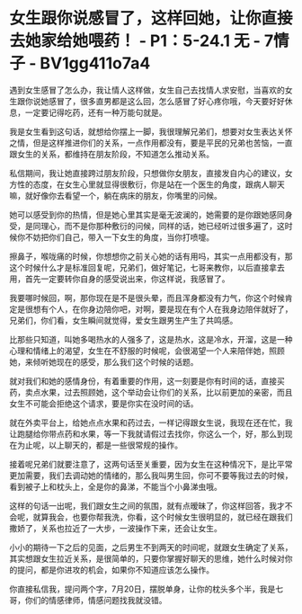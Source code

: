 # 女生跟你说感冒了，这样回她，让你直接去她家给她喂药！ - P1：5-24.1 无 - 7情子 - BV1gg411o7a4

遇到女生感冒了怎么办，我让情人这样做，女生自己去找情人求安慰，当喜欢的女生跟你说她感冒了，很多直男都是这么回，怎么感冒了好心疼你哦，今天要好好休息，一定要记得吃药，还有一种万能句就是。

我是女生看到这句话，就想给你摆上一脚，我很理解兄弟们，想要对女生表达关怀之情，但是这样推进你们的关系，一点作用都没有，要是平民的兄弟也苦恼，一直跟女生的关系，都维持在朋友阶段，不知道怎么推动关系。

私信期间，我让她直接跨过朋友阶段，只想做你女朋友，直接发自内心的建议，女方性的态度，在女生心里就显得很敷衍，你是站在一个医生的角度，跟病人聊天嘛，就好像你去看望一个，躺在病床的朋友，你嘴里的问候。

她可以感受到你的热情，但是她心里其实是毫无波澜的，她需要的是你跟她感同身受，是同理心，而不是你那种敷衍的问候，同样的话，她已经听过很多遍了，这时候你不妨把你们自己，带入一下女生的角度，当你打喷嚏。

擦鼻子，喉咙痛的时候，你想想你之前关心她的话有用吗，其实一点用都没有，那这个时候什么才是标准回复呢，兄弟们，做好笔记，七哥来教你，以后直接拿去用，首先一定要转你自身的感受说出来，你这样说，我感冒了。

我要哪时候回，啊，那你现在是不是很头晕，而且浑身都没有力气，你这个时候肯定是很想有个人，在你身边陪你吧，对啊，要是现在有个人在我身边陪伴就好了，兄弟们，你们看，女生瞬间就觉得，爱女生跟男生产生了共鸣感。

比那些只知道，叫她多喝热水的人强多了，这是热水，这是冷水，开溜，这是一种心理和情绪上的渴望，女生在不舒服的时候呢，会很渴望一个人来陪伴她，照顾她，来倾听她现在的感受，那么我们这个时候的话题。

就对我们和她的感情身份，有着重要的作用，这一刻要是你有时间的话，直接买药，卖点水果，过去照顾她，这个举动会让你们的关系，比以前更加的亲密，而且女生不可能会拒绝这个请求，要是你实在没时间的话。

就在外卖平台上，给她点点水果和药过去，一样记得跟女生说，我现在还在忙，我让跑腿给你带点药和水果，等一下我就请假过去找你，你这么一个，好，那么到现在为止呢，以上聊天的，都是一些很常规的操作。

接着呢兄弟们就要注意了，这两句话至关重要，因为女生在这种情况下，是比平常更加需要，我们去调动她的情绪的，那么我叫男生回，你可不要等我过去的时候，看到被子上和枕头上，全是你的鼻涕，不能当个小鼻涕虫哦。

这样的句话一出呢，我们跟女生之间的氛围，就有点暧昧了，你这样回答，我才不会呢，就算我会，也要你帮我洗，你看，这个时候女生很明显的，就已经在跟我们撒娇了，关系也拉近了一大步，一波操作下来，还会让女生。

小小的期待一下之后的见面，之后男生不到两天的时间呢，就跟女生确定了关系，其实想跟女生拉近关系，是很简单的，只要你掌握好聊天的思维，她什么时候对你的提问，都是你进攻的机会，如果你不知道应该怎么操作。

你直接私信我，提问两个字，7月20日，摆脱单身，让你的枕头多个半，我是七哥，你们的情感律师，情感问题找我就没错。